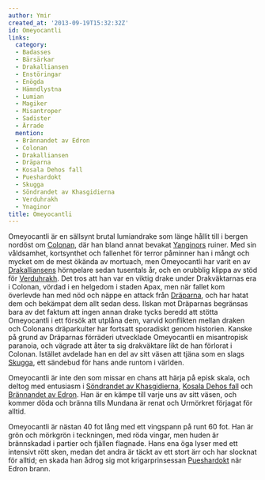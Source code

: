 ```yaml
---
author: Ymir
created_at: '2013-09-19T15:32:32Z'
id: Omeyocantli
links:
  category:
  - Badasses
  - Bärsärkar
  - Drakalliansen
  - Enstöringar
  - Enögda
  - Hämndlystna
  - Lumian
  - Magiker
  - Misantroper
  - Sadister
  - Ärrade
  mention:
  - Brännandet av Edron
  - Colonan
  - Drakalliansen
  - Dräparna
  - Kosala Dehos fall
  - Pueshardokt
  - Skugga
  - Söndrandet av Khasgidierna
  - Verduhrakh
  - Ynaginor
title: Omeyocantli
---
```


Omeyocantli är en sällsynt brutal lumiandrake som länge hållit till i bergen nordöst om [Colonan],
där han bland annat bevakat [Yanginors] ruiner. Med sin våldsamhet, kortsynthet och fallenhet för
terror påminner han i mångt och mycket om de mest ökända av mortuach, men Omeyocantli har varit en
av [Drakalliansens] hörnpelare sedan tusentals år, och en orubblig klippa av stöd för [Verduhrakh].
Det tros att han var en viktig drake under Drakväktarnas era i Colonan, vördad i en helgedom i
staden Apax, men när fallet kom överlevde han med nöd och näppe en attack från [Dräparna], och har
hatat dem och bekämpat dem allt sedan dess. Ilskan mot Dräparnas begränsas bara av det faktum att
ingen annan drake tycks beredd att stötta Omeyocantli i ett försök att utplåna dem, varvid
konflikten mellan draken och Colonans dräparkulter har fortsatt sporadiskt genom historien. Kanske
på grund av Dräparnas förräderi utvecklade Omeyocantli en misantropisk paranoia, och vägrade att
åter ta sig drakväktare likt de han förlorat i Colonan. Istället avdelade han en del av sitt väsen
att tjäna som en slags [Skugga], ett sändebud för hans ande runtom i världen.

Omeyocantli är inte den som missar en chans att härja på episk skala, och deltog med entusiasm i
[Söndrandet av Khasgidierna], [Kosala Dehos fall] och [Brännandet av Edron]. Han är en kämpe till
varje uns av sitt väsen, och kommer döda och bränna tills Mundana är renat och Urmörkret förjagat
för alltid.

Omeyocantli är nästan 40 fot lång med ett vingspann på runt 60 fot. Han är grön och mörkgrön i
teckningen, med röda vingar, men huden är brännskadad i partier och fjällen flagnade. Hans ena öga
lyser med ett intensivt rött sken, medan det andra är täckt av ett stort ärr och har slocknat för
alltid; en skada han ådrog sig mot krigarprinsessan [Pueshardokt] när Edron brann.

  [Colonan]: Colonan
  [Yanginors]: Ynaginor
  [Drakalliansens]: Drakalliansen
  [Verduhrakh]: Verduhrakh
  [Dräparna]: Dräparna
  [Skugga]: Skugga
  [Söndrandet av Khasgidierna]: Söndrandet_av_Khasgidierna
  [Kosala Dehos fall]: Kosala_Dehos_fall
  [Brännandet av Edron]: Brännandet_av_Edron
  [Pueshardokt]: Pueshardokt
